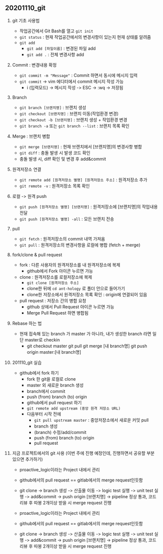 ## 20201110_git

1. git 기초 사용법
   - 작업공간에서 Git Bash를 열고 ``git init``
   - ``git status`` : 현재 작업공간에서의 변경사항이 있는지 현재 상태를 알려줌
   - ``git add``
     - ``git add [파일이름]`` : 변경된 파일 add
     - ``git add .`` : 전체 변경사항 add
2. Commit : 변경내용 확정
   - ``git commit -m "Message"`` : Commit 하면서 동시에 메시지 입력
   - ``git commit`` -> vim 에디터에서 commit 메시지 작성 가능
     - i (입력모드) -> 메시지 작성 -> ESC -> :wq -> 저장됨
3. Branch
   - ``git branch [브랜치명]`` : 브랜치 생성
   - ``git checkout [브랜치명]`` : 브랜치 이동(작업환경 변경)
   - ``git checkout -b [브랜치명]`` : 브랜치 생성 + 작업환경 변경
   - ``git branch -a`` 또는 ``git branch --list`` : 브랜치 목록 확인
4. Merge : 브랜치 병합
   - ``git merge [브랜치명]`` : 현재 브랜치에서 [브랜치명]의 변경사항 병합
   - ``git diff`` : 충돌 발생 시 발생 코드 확인 
   - 충돌 발생 시, diff 확인 및 변경 후 add&commit
5. 원격저장소 연결
   - ``git remote add [원격저장소 별명] [원격저장소 주소]`` : 원격저장소 추가
   - ``git remote -v`` : 원격저장소 목록 확인
6. 로컬 -> 원격 push
   - ``git push [원격저장소 별명] [브랜치명]`` : 원격저장소에 [브랜치명]의 작업내용 전달
   - ``git push [원격저장소 별명] -all`` : 모든 브랜치 전송
7. pull
   - ``git fetch`` : 원격저장소의 commit 내역 가져옴
   - ``git pull`` : 원격저장소의 변경사항을 로컬에 병합 (fetch + merge)
8. fork/clone & pull request
   - fork : 다른 사용자의 원격저장소를 내 원격저장소에 복제
     - github에서 Fork 아이콘 누르면 가능
   - clone : 원격저장소를 로컬저장소에 복제
     - ``git clone [원격저장소 주소]``
     - clone한 뒤에 ``cd ant-hology`` 로 폴더 안으로 들어가기
     - clone한 저장소에서 원격저장소 목록 확인 : origin에 연결되어 있음
   - pull request : 저장소 간의 병합 요청
     - github 상에서 Pull Request 아이콘 누르면 가능
     - Merge Pull Request 하면 병합됨
9. Rebase 하는 법
   - 현재 접속해 있는 branch 가 master 가 아니라, 내가 생성한 branch 라면 일단 master로 checkin
     - git checkout master
       git pull
       git merge [내 branch명]
       git push origin master:[내 branch명]
10. 201110_git 실습
    - github에서 fork 하기
       - fork 한 git을 로컬로 clone
       - master 외 새로운 branch 생성
       - branch에서 commit
       - push (from) branch (to) origin
       - github에서 pull request 하기
       - ``git remote add upstream (중앙 원격 저장소 URL)``
       - 다음부터 시작 전에
         - ``git pull upstream master`` : 중앙저장소에서 새로운 커밋 pull
         - branch 생성
         - (branch) 수정/add/commit
         - push (from) branch (to) origin
         - pull request

11. 지금 프로젝트에서의 git 사용 
    (이번 주에 진행 예정인데, 진행하면서 공유할 부분 있으면 추가하기)

    - proactive_logic이라는 Project 내에서 관리
    - github에서의 pull request == gitlab에서의 merge request인듯함
    - git clone -> branch 생성 -> 산출물 이동 -> logic test 실행 -> unit test 실행 -> add&commit -> push origin [브랜치명] -> pipeline 정상 통과, 코드 리뷰 후 따봉 2개이상 받을 시 merge request 진행

    - proactive_logic이라는 Project 내에서 관리
    - github에서의 pull request == gitlab에서의 merge request인듯함
    - git clone -> branch 생성 -> 산출물 이동 -> logic test 실행 -> unit test 실행 -> add&commit -> push origin [브랜치명] -> pipeline 정상 통과, 코드 리뷰 후 따봉 2개이상 받을 시 merge request 진행